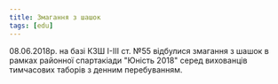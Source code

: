 ```yaml
---
title: Змагання з шашок
tags: [edu]
---
```


08.06.2018р. на базі КЗШ І-ІІІ ст. №55 відбулися змагання з шашок в рамках районної спартакіади "Юність 2018" серед вихованців тимчасових таборів з денним перебуванням.

<slideshow id="72157667860965097"></slideshow>
